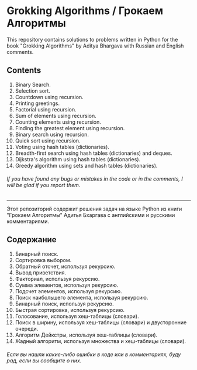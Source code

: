 # Grokking Algorithms / Грокаем Алгоритмы

This repository contains solutions to problems written in Python for the book "Grokking Algorithms" by Aditya Bhargava with Russian and English comments.


## Contents

1. Binary Search.
2. Selection sort.
3. Countdown using recursion.
4. Printing greetings.
5. Factorial using recursion.
6. Sum of elements using recursion.
7. Counting elements using recursion.
8. Finding the greatest element using recursion.
9. Binary search using recursion.
10. Quick sort using recursion.
11. Voting using hash tables (dictionaries).
12. Breadth-first search using hash tables (dictionaries) and deques.
13. Dijkstra's algorithm using hash tables (dictionaries).
14. Greedy algorithm using sets and hash tables (dictionaries).

###### If you have found any bugs or mistakes in the code or in the comments, I will be glad if you report them.

----
Этот репозиторий содержит решения задач на языке Python из книги "Грокаем Алгоритмы" Адитья Бхаргава с английскими и русскими комментариями.


## Содержание

1. Бинарный поиск.
2. Сортировка выбором.
3. Обратный отсчет, используя рекурсию.
4. Вывод приветствия.
5. Факториал, используя рекурсию.
6. Сумма элементов, используя рекурсию.
7. Подсчет элементов, используя рекурсию.
8. Поиск наибольшего элемента, используя рекурсию.
9. Бинарный поиск, используя рекурсию.
10. Быстрая сортировка, используя рекурсию.
11. Голосование, используя хеш-таблицы (словари).
12. Поиск в ширину, используя хеш-таблицы (словари) и двусторонние очереди.
13. Алгоритм Дейкстры, используя хеш-таблицы (словари).
14. Жадный алгоритм, используя множества и хеш-таблицы (словари).

###### Если вы нашли какие-либо ошибки в коде или в комментариях, буду рад, если вы сообщите о них.
